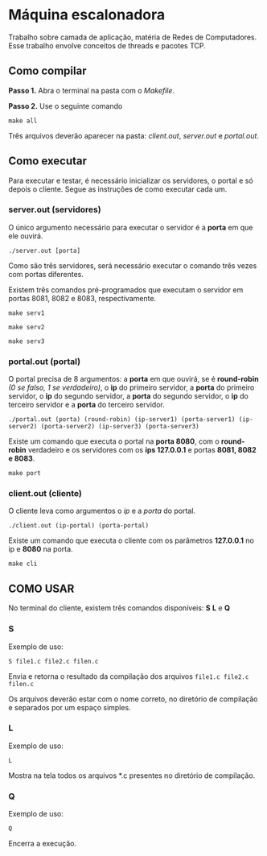 
# Máquina escalonadora

Trabalho sobre camada de aplicação, matéria de Redes de Computadores. Esse trabalho envolve conceitos de threads e pacotes TCP.

## Como compilar

**Passo 1.** Abra o terminal na pasta com o _Makefile_.

**Passo 2.** Use o seguinte comando

```
make all
```

Três arquivos deverão aparecer na pasta: _client.out_, _server.out_ e _portal.out_.

## Como executar

Para executar e testar, é necessário inicializar os servidores, o portal e só depois o cliente. Segue as instruções de como executar cada um.

### server.out (servidores)

O único argumento necessário para executar o servidor é a **porta** em que ele ouvirá.

```
./server.out [porta]
```

Como são três servidores, será necessário executar o comando três vezes com portas diferentes.

Existem três comandos pré-programados que executam o servidor em portas 8081, 8082 e 8083, respectivamente.

```
make serv1
```
```
make serv2
```
```
make serv3
```

### portal.out (portal)

O portal precisa de 8 argumentos: a **porta** em que ouvirá, se é **round-robin** _(0 se falso, 1 se verdadeiro)_, o **ip** do primeiro servidor, a **porta** do primeiro servidor, o **ip** do segundo servidor, a **porta** do segundo servidor, o **ip** do terceiro servidor e a **porta** do terceiro servidor.

```
./portal.out (porta) (round-robin) (ip-server1) (porta-server1) (ip-server2) (porta-server2) (ip-server3) (porta-server3) 
```

Existe um comando que executa o portal na **porta 8080**, com o **round-robin** verdadeiro e os servidores com os **ips 127.0.0.1** e portas **8081, 8082 e 8083**.

```
make port
```

### client.out (cliente)

O cliente leva como argumentos o *ip* e a *porta* do portal.

```
./client.out (ip-portal) (porta-portal)
```

Existe um comando que executa o cliente com os parâmetros **127.0.0.1** no ip e **8080** na porta.

```
make cli
```

## COMO USAR

No terminal do cliente, existem três comandos disponíveis: **S** **L** e **Q**

### S

Exemplo de uso:

```
S file1.c file2.c filen.c
```

Envia e retorna o resultado da compilação dos arquivos ```file1.c file2.c filen.c```

Os arquivos deverão estar com o nome correto, no diretório de compilação e separados por um espaço simples.

### L

Exemplo de uso:

```
L
```

Mostra na tela todos os arquivos *.c presentes no diretório de compilação.

### Q

Exemplo de uso:

```
Q
```

Encerra a execução.



